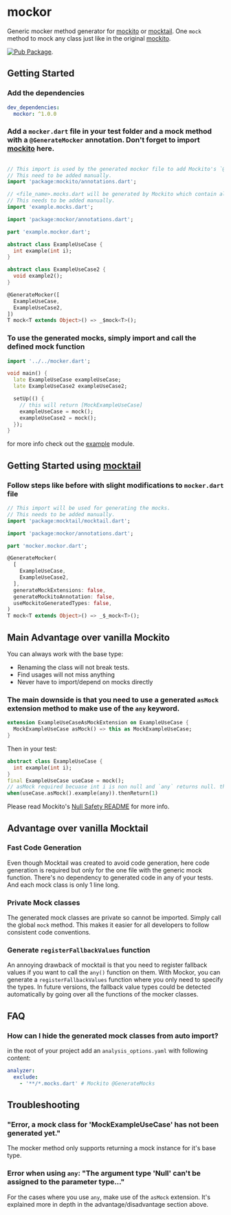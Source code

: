 # mockor

Generic mocker method generator for [mockito](https://pub.dev/packages/mockito) or [mocktail](https://pub.dev/packages/mocktail).
One `mock` method to mock any class just like in the original [mockito](https://site.mockito.org/). 

[![Pub Package](https://img.shields.io/pub/v/mockor.svg)](https://pub.dev/packages/mockor).

## Getting Started

### Add the dependencies

```yaml
dev_dependencies:
  mockor: ^1.0.0

```

### Add a `mocker.dart` file in your test folder and a mock method with a `@GenerateMocker` annotation. Don't forget to import [mockito](https://pub.dev/packages/mockito) here.

```dart

// This import is used by the generated mockor file to add Mockito's `@GenerateMocks` annotation.
// This need to be added manually.
import 'package:mockito/annotations.dart';

// <file_name>.mocks.dart will be generated by Mockito which contain all the generated mocks.
// This needs to be added manually.
import 'example.mocks.dart';

import 'package:mockor/annotations.dart';

part 'example.mockor.dart';

abstract class ExampleUseCase {
  int example(int i);
}

abstract class ExampleUseCase2 {
  void example2();
}

@GenerateMocker([
  ExampleUseCase,
  ExampleUseCase2,
])
T mock<T extends Object>() => _$mock<T>();
```

### To use the generated mocks, simply import and call the defined mock function

```dart
import '../../mocker.dart';

void main() {
  late ExampleUseCase exampleUseCase;
  late ExampleUseCase2 exampleUseCase2;

  setUp(() {
    // this will return [MockExampleUseCase]
    exampleUseCase = mock();
    exampleUseCase2 = mock();
  });
}
```

for more info check out the [example](https://github.com/digitalrmdy/mockito-builder/tree/master/example) module.

## Getting Started using [mocktail](https://pub.dev/packages/mocktail)
### Follow steps like before with slight modifications to `mocker.dart` file

```dart
// This import will be used for generating the mocks.
// This needs to be added manually. 
import 'package:mocktail/mocktail.dart';

import 'package:mockor/annotations.dart';

part 'mocker.mockor.dart';

@GenerateMocker(
  [
    ExampleUseCase,
    ExampleUseCase2,
  ],
  generateMockExtensions: false,
  generateMockitoAnnotation: false,
  useMockitoGeneratedTypes: false,
)
T mock<T extends Object>() => _$_mock<T>();

```

## Main Advantage over vanilla Mockito
You can always work with the base type:
- Renaming the class will not break tests.
- Find usages will not miss anything
- Never have to import/depend on mocks directly

### The main downside is that you need to use a generated `asMock` extension method to make use of the `any` keyword.

```dart
extension ExampleUseCaseAsMockExtension on ExampleUseCase {
  MockExampleUseCase asMock() => this as MockExampleUseCase;
}
```
Then in your test:
```dart  
abstract class ExampleUseCase {
  int example(int i);
}
final ExampleUseCase useCase = mock();
// asMock required becuase int i is non null and `any` returns null. the method is overriden with a nullable param in MockExampleUseCase.
when(useCase.asMock().example(any)).thenReturn(1)
``` 
Please read Mockito's [Null Safety README](https://github.com/dart-lang/mockito/blob/master/NULL_SAFETY_README.md) for more info.
## Advantage over vanilla Mocktail
### Fast Code Generation
Even though Mocktail was created to avoid code generation, here code generation is required but only for the one file with the generic mock function.
There's no dependency to generated code in any of your tests. And each mock class is only 1 line long.
### Private Mock classes
The generated mock classes are private so cannot be imported. Simply call the global `mock` method. This makes it easier for all developers to follow consistent code conventions.
### Generate `registerFallbackValues` function
An annoying drawback of mocktail is that you need to register fallback values if you want to call the `any()` function on them.
With Mockor, you can generate a `registerFallbackValues` function where you only need to specify the types. 
In future versions, the fallback value types could be detected automatically by going over all the functions of the mocker classes. 

## FAQ
### How can I hide the generated mock classes from auto import?

in the root of your project add an `analysis_options.yaml` with following content:
```yaml  
analyzer:
  exclude:
    - '**/*.mocks.dart' # Mockito @GenerateMocks
``` 

## Troubleshooting
### "Error, a mock class for 'MockExampleUseCase' has not been generated yet."

The mocker method only supports returning a mock instance for it's base type.

### Error when using `any`: "The argument type 'Null' can't be assigned to the parameter type..."

For the cases where you use `any`, make use of the `asMock` extension.
It's explained more in depth in the advantage/disadvantage section above.